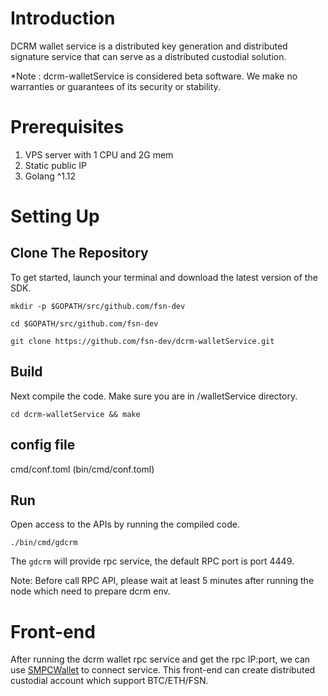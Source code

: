 # Introduction
DCRM wallet service is a distributed key generation and distributed signature service that can serve as a distributed custodial solution.

*Note : dcrm-walletService is considered beta software. We make no warranties or guarantees of its security or stability.

# Prerequisites
1. VPS server with 1 CPU and 2G mem
2. Static public IP
3. Golang ^1.12

# Setting Up
## Clone The Repository
To get started, launch your terminal and download the latest version of the SDK.
```
mkdir -p $GOPATH/src/github.com/fsn-dev

cd $GOPATH/src/github.com/fsn-dev

git clone https://github.com/fsn-dev/dcrm-walletService.git
```
## Build
Next compile the code.  Make sure you are in /walletService directory.
```
cd dcrm-walletService && make
```
## config file
cmd/conf.toml (bin/cmd/conf.toml)

## Run
Open access to the APIs by running the compiled code. 
```
./bin/cmd/gdcrm
```
The `gdcrm` will provide rpc service, the default RPC port is port 4449.

Note: 
Before call RPC API, please wait at least 5 minutes after running the node which need to prepare dcrm env.

# Front-end

After running the dcrm wallet rpc service and get the rpc IP:port, we can use [SMPCWallet](https://github.com/fsn-dev/SMPCWallet/releases) to connect service. This front-end can create distributed custodial account which support BTC/ETH/FSN.


